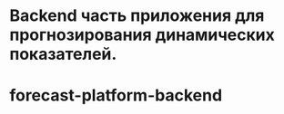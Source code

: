 # Backend часть приложения для прогнозирования динамических показателей.

# forecast-platform-backend